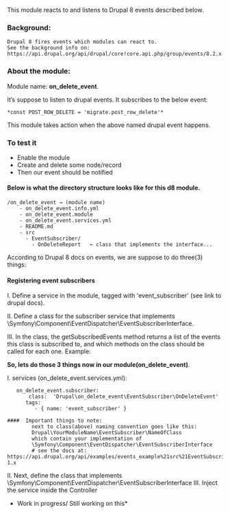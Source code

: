 This module reacts to and listens to Drupal 8 events described below. 
### Background:
	Drupal 8 fires events which modules can react to.
	See the background info on: 
	https://api.drupal.org/api/drupal/core!core.api.php/group/events/8.2.x


### About the  module:
Module name: **on_delete_event**.

 It’s suppose to listen to drupal events. It subscribes to the below event:

	*const POST_ROW_DELETE = 'migrate.post_row_delete'*
 
This module takes action when the above named drupal event happens. 

### To test it
- Enable the module
- Create and delete some node/record
- Then our event should be notified   

#### Below is what the directory structure looks like for this d8 module.
```
/on_delete_event → (module name)
 	- on_delete_event.info.yml
 	- on_delete_event.module
 	- on_delete_event.services.yml
 	- README.md
 	- src
 	  - EventSubscriber/
 	  	- OnDeleteReport   ← class that implements the interface...
```

According to Drupal 8 docs on events, we are suppose to do three(3) things:

#### Registering event subscribers

I. Define a service in the module, tagged with 'event_subscriber' (see link to drupal docs). 

II. Define a class for the subscriber service that implements \Symfony\Component\EventDispatcher\EventSubscriberInterface.

III. In the class, the getSubscribedEvents method returns a list of the events this class is subscribed to, and which methods on the class should be called for 
each one. Example: 

**So, lets do those 3 things now in our module(on_delete_event)**.


I.  services  (on_delete_event.services.yml):

       on_delete_event.subscriber:
           class:  'Drupal\on_delete_event\EventSubscriber\OnDeleteEvent'
          tags:
             - { name: 'event_subscriber' }

    ####  Important things to note: 
            next to class(above) naming convention goes like this:
            Drupal\YourModuleName\EventSubscriber\NameOfClass
            which contain your implementation of 
            \Symfony\Component\EventDispatcher\EventSubscriberInterface
            # see the docs at: https://api.drupal.org/api/examples/events_example%21src%21EventSubscriber%21EventsExampleSubscriber.php/class/EventsExampleSubscriber/8.x-1.x


II. Next, define the class that implements
	\Symfony\Component\EventDispatcher\EventSubscriberInterface
III. Inject the service inside the Controller	

* Work in progress/ Still working on this*
